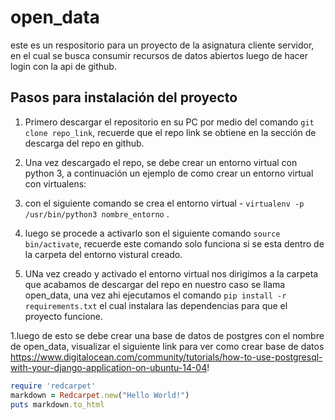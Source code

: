 # open_data
este es un respositorio para un proyecto de la asignatura cliente servidor, en el cual se busca consumir recursos de datos abiertos luego de hacer login con la api de github.

## Pasos para instalación del proyecto
1. Primero descargar el repositorio en su PC por medio del comando ``` git clone repo_link ```, recuerde que el repo link se obtiene en la sección de descarga del repo en github.

1. Una vez descargado el repo, se debe crear un entorno virtual con python 3, a continuación un ejemplo de como crear un entorno virtual con virtualens:

  1. con el siguiente comando se crea el entorno virtual - ```virtualenv -p /usr/bin/python3 nombre_entorno```  .
  
  1. luego se procede a activarlo son el siguiente comando ```source bin/activate```, recuerde este comando solo          funciona si se esta dentro de la carpeta del entorno vistural creado. 
  
1. UNa vez creado y activado el entorno virtual nos dirigimos a la carpeta que acabamos de descargar del repo en nuestro caso se llama open_data, una vez ahi ejecutamos el comando ```pip install -r requirements.txt``` el cual instalara las dependencias para que el proyecto funcione.

1.luego de esto se debe crear una base de datos de postgres con el nombre de open_data, visualizar el siguiente link para ver como crear base de datos https://www.digitalocean.com/community/tutorials/how-to-use-postgresql-with-your-django-application-on-ubuntu-14-04!


```ruby
require 'redcarpet'
markdown = Redcarpet.new("Hello World!")
puts markdown.to_html
```

